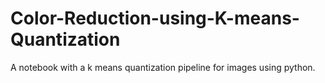# Color-Reduction-using-K-means-Quantization

A notebook with a k means quantization pipeline for images using python.
